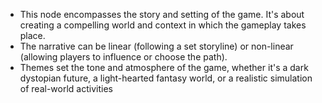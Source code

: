 - This node encompasses the story and setting of the game. It's about creating a compelling world and context in which the gameplay takes place.
- The narrative can be linear (following a set storyline) or non-linear (allowing players to influence or choose the path).
- Themes set the tone and atmosphere of the game, whether it's a dark dystopian future, a light-hearted fantasy world, or a realistic simulation of real-world activities